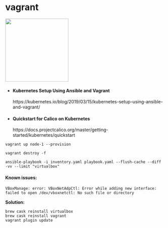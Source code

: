 # vagrant

<p><img src="https://upload.wikimedia.org/wikipedia/commons/thumb/8/87/Vagrant.png/440px-Vagrant.png" width="200" /></p>

<ul>
  <li>
    <h4>Kubernetes Setup Using Ansible and Vagrant</h4>
    https://kubernetes.io/blog/2019/03/15/kubernetes-setup-using-ansible-and-vagrant/
  </li>
  <li>
    <h4>Quickstart for Calico on Kubernetes</h4>
    https://docs.projectcalico.org/master/getting-started/kubernetes/quickstart
  </li>
</ul>

```shell
vagrant up node-1 --provision
```

```shell
vagrant destroy -f
```

```shell
ansible-playbook -i inventory.yaml playbook.yaml --flush-cache --diff -vv --limit "virtualbox"
```

#### Known issues:

`VBoxManage: error: VBoxNetAdpCtl: Error while adding new interface: failed to open /dev/vboxnetctl: No such file or directory`

<b>Solution:</b>

```shell
brew cask reinstall virtualbox
brew cask reinstall vagrant
vagrant plugin update
```
